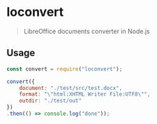 # loconvert

> LibreOffice documents converter in Node.js

## Usage

```javascript
const convert = require("loconvert");

convert({
	document: "./test/src/test.docx",
	format: "\"html:XHTML Writer File:UTF8\"",
	outdir: "./test/out"
})
.then(() => console.log("done"));
```